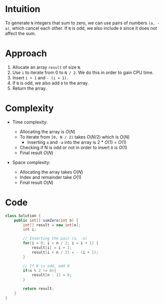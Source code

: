 # Intuition
To generate `N` integers that sum to zero, we can use pairs of numbers `(a, -a)`, which cancel each other.
If `N` is odd, we also include `0` since it does not affect the sum.

# Approach
1. Allocate an array `result` of size `N`.
2. Use `i` to iterate from 0 to `N / 2`. We do this in order to gain CPU time.
3. Insert `i + 1` and `- (i + 1)`.
4. If `N` is odd, we also add `0` to the array.
5. Return the array.

# Complexity
- Time complexity:
    - Allocating the array is $O(N)$
    - To iterate from `[0, N / 2)` takes $O(N/2)$ which is $O(N)$
        - Inserting `a` and `-a` into the array is 2 * $O(1)$ = $O(1)$
    - Checking if N is odd or not in order to insert `0` is $O(1)$
    - Final result $O(N)$

- Space complexity:
    - Allocating the array takes $O(N)$
    - Index and remainder take $O(1)$
    - Final result $O(N)$
<!-- Add your space complexity here, e.g. $$O(n)$$ -->

# Code
```java []
class Solution {
    public int[] sumZero(int n) {
        int[] result = new int[n];
        int i;

        // Inserting the pair (a, -a)
        for(i = 0; i < n / 2; i = i + 1) {
            result[i] = i + 1;
            result[i + n / 2] = - (i + 1);
        }

        // If N is odd, add 0
        if(n % 2 != 0){
            result[n - 1] = 0;
        }

        return result;
    }
}
```
